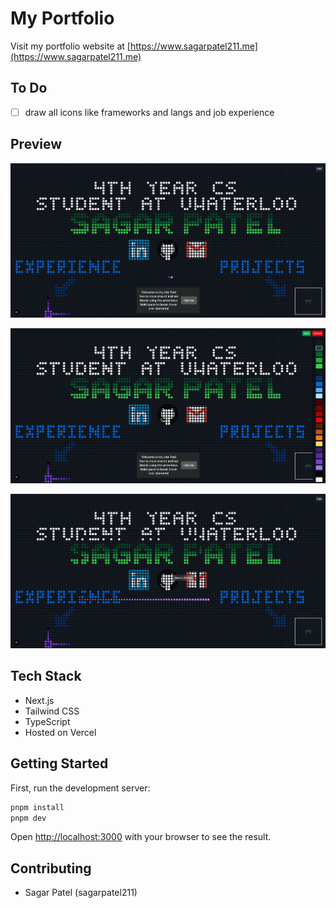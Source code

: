 # My Portfolio

Visit my portfolio website at [https://www.sagarpatel211.me](https://www.sagarpatel211.me)

## To Do

- [ ] draw all icons like frameworks and langs and job experience

## Preview

![alt text](images/1.png)

![alt text](images/2.png)

![alt text](images/3.png)

## Tech Stack

- Next.js
- Tailwind CSS
- TypeScript
- Hosted on Vercel

## Getting Started

First, run the development server:

```bash
pnpm install
pnpm dev
```

Open [http://localhost:3000](http://localhost:3000) with your browser to see the result.

## Contributing

- Sagar Patel (sagarpatel211)
